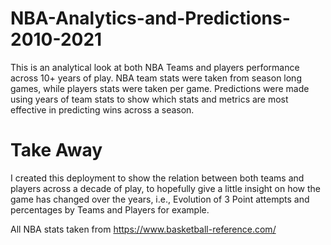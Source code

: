 # NBA-Analytics-and-Predictions-2010-2021
This is an analytical look at both NBA Teams and players performance across 10+ years of play.
NBA team stats were taken from season long games, while players stats were taken per game.
Predictions were made using years of team stats to show which stats and metrics are most effective in
predicting wins across a season.


# Take Away
I created this deployment to show the relation between both teams and players
across a decade of play, to hopefully give a little insight on how the game has changed over
the years, i.e., Evolution of 3 Point attempts and percentages by Teams and Players for example.

All NBA stats taken from https://www.basketball-reference.com/
